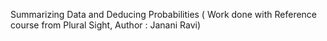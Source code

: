 
Summarizing Data and Deducing Probabilities ( Work done with Reference course from Plural Sight,  Author : Janani Ravi)
